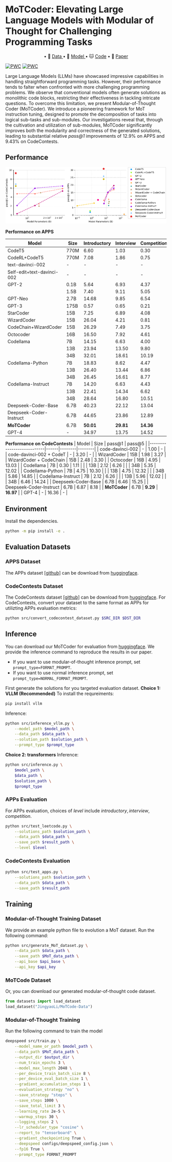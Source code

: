 # MoTCoder: Elevating Large Language Models with Modular of Thought for Challenging Programming Tasks

<p align="center">
• 🤗 <a href="https://huggingface.co/datasets/JingyaoLi/MoTCode-Data" target="_blank">Data </a> • 🤗 <a href="https://huggingface.co/JingyaoLi/MoTCoder-15B-v1.0" target="_blank">Model </a> • 🐱 <a href="https://github.com/dvlab-research/MoTCoder" target="_blank">Code</a> • 📃 <a href="https://arxiv.org/abs/2312.15960" target="_blank">Paper</a> <br>
</p>

[![PWC](https://img.shields.io/endpoint?url=https%3A%2F%2Fpaperswithcode.com%2Fbadge%2Fmotcoder-elevating-large-language-models-with%2Fcode-generation-on-apps%3Fmetric%3DIntroductory%2520Pass%25401)](https://paperswithcode.com/sota/code-generation-on-apps?metric=Introductory%20Pass%401/motcoder-elevating-large-language-models-with) 
[![PWC](https://img.shields.io/endpoint?url=https%3A%2F%2Fpaperswithcode.com%2Fbadge%2Fmotcoder-elevating-large-language-models-with%2Fcode-generation-on-codecontests%3Fmetric%3DTest%2520Set%2520pass%25401)](https://paperswithcode.com/sota/code-generation-on-codecontests?metric=Test%20Set%20pass%401)

Large Language Models (LLMs) have showcased impressive capabilities in handling straightforward programming tasks. However, their performance tends to falter when confronted with more challenging programming problems. We observe that conventional models often generate solutions as monolithic code blocks, restricting their effectiveness in tackling intricate questions. To overcome this limitation, we present Modular-of-Thought Coder (MoTCoder). We introduce a pioneering framework for MoT instruction tuning, designed to promote the decomposition of tasks into logical sub-tasks and sub-modules. 
Our investigations reveal that, through the cultivation and utilization of sub-modules, MoTCoder significantly improves both the modularity and correctness of the generated solutions, leading to substantial relative *pass@1* improvements of 12.9% on APPS and 9.43% on CodeContests.

## Performance

![Performance on APPS](./imgs/impression.png)


**Performance on APPS**

| Model                        | Size | Introductory | Interview | Competition | All   |
|------------------------------|------|--------------|-----------|-------------|-------|
| CodeT5                        | 770M | 6.60         | 1.03      | 0.30        | 2.00  |
| CodeRL+CodeT5                 | 770M | 7.08         | 1.86      | 0.75        | 2.69  |
| text-davinci-002              | -    | -            | -         | -           | 7.48  |
| Self-edit+text-davinci-002    | -    | -            | -         | -           | 7.94  |
| GPT-2                         | 0.1B | 5.64         | 6.93      | 4.37        | 6.16  |
|                               | 1.5B | 7.40         | 9.11      | 5.05        | 7.96  |
| GPT-Neo                       | 2.7B | 14.68        | 9.85      | 6.54        | 10.15 |
| GPT-3                         | 175B | 0.57         | 0.65      | 0.21        | 0.55  |
| StarCoder                     | 15B  | 7.25         | 6.89      | 4.08        | 6.40  |
| WizardCoder                   | 15B  | 26.04        | 4.21      | 0.81        | 7.90  |
| CodeChain+WizardCoder         | 15B  | 26.29        | 7.49      | 3.75        | 10.50 |
| Octocoder                     | 16B  | 16.50        | 7.92      | 4.61        | 8.97  |
| Codellama                     | 7B   | 14.15        | 6.63      | 4.00        | 7.61  |
|                               | 13B  | 23.94        | 13.50     | 9.80        | 14.85 |
|                               | 34B  | 32.01        | 18.61     | 10.19       | 19.61 |
| Codellama-Python              | 7B   | 18.83        | 8.62      | 4.47        | 9.83  |
|                               | 13B  | 26.40        | 13.44     | 6.86        | 14.72 |
|                               | 34B  | 26.45        | 16.61     | 8.77        | 17.01 |
| Codellama-Instruct            | 7B   | 14.20        | 6.63      | 4.43        | 7.70  |
|                               | 13B  | 22.41        | 14.34     | 6.62        | 15.21 |
|                               | 34B  | 28.64        | 16.80     | 10.51       | 17.91 |
| Deepseek-Coder-Base           | 6.7B | 40.23        | 22.12     | 13.04       | 23.92 |
| Deepseek-Coder-Instruct       | 6.7B | 44.65        | 23.86     | 12.89       | 25.83 |
| **MoTCoder**                  | 6.7B | **50.01**    | **29.81** | **14.36**   | **30.76** |
| GPT-4                         | -    | 34.97        | 13.75     | 14.52       | 18.15 |


**Performance on CodeContests**
| Model                     | Size | pass@1 | pass@5 |
|---------------------------|------|--------|--------|
| code-davinci-002           | -    | 1.00   | -      |
| code-davinci-002 + CodeT   | -    | 3.20   | -      |
| WizardCoder                | 15B  | 1.98   | 3.27   |
| WizardCoder + CodeChain    | 15B  | 2.48   | 3.30   |
| Octocoder                  | 16B  | 4.95   | 13.03  |
| Codellama                  | 7B   | 0.30   | 1.11   |
|                            | 13B  | 2.12   | 6.26   |
|                            | 34B  | 5.35   | 12.02  |
| Codellama-Python           | 7B   | 4.75   | 10.30  |
|                            | 13B  | 4.75   | 12.32  |
|                            | 34B  | 5.86   | 14.85  |
| Codellama-Instruct         | 7B   | 2.12   | 6.26   |
|                            | 13B  | 5.96   | 12.02  |
|                            | 34B  | 6.46   | 14.24  |
| Deepseek-Coder-Base        | 6.7B | 6.46   | 15.25  |
| Deepseek-Coder-Instruct    | 6.7B | 6.87   | 8.18   |
| **MoTCoder**               | 6.7B | **9.29** | **16.97** |
| GPT-4                      | -    | 16.36  | -      |

## Environment
Install the dependencies.
```bash
python -m pip install -e .
```

## Evaluation Datasets
### APPS Dataset
The APPs dataset [[github]](https://github.com/hendrycks/apps) can be download from [huggingface](https://huggingface.co/datasets/codeparrot/apps).

### CodeContests Dataset
The CodeContests dataset [[github]](https://github.com/google-deepmind/code_contests) can be download from [huggingface](https://huggingface.co/datasets/deepmind/code_contests).
For CodeContests, convert your dataset to the same format as APPs for utilizting APPs evaluation metrics:
```bash
python src/convert_codecontest_dataset.py $SRC_DIR $DST_DIR
```

## Inference
You can download our MoTCoder for evaluation from [huggingface](https://huggingface.co/JingyaoLi/MoTCoder-15B-v1.0). We provide the inference command to reproduce the results in our paper.
- If you want to use modular-of-thought inference prompt, set `prompt_type=FORMAT_PROMPT`.
- If you want to use normal inference prompt, set `prompt_type=NORMAL_FORMAT_PROMPT`.

First generate the solutions for you targeted evaluation dataset.
**Choice 1: VLLM (Recommended)**
To install the requreiments:
```bash
pip install vllm
```

Inference:
```bash
python src/inference_vllm.py \
    --model_path $model_path \
    --data_path $data_path \
    --solution_path $solution_path \
    --prompt_type $prompt_type
```

**Choice 2: transformers**
Inference:
```bash
python src/inference.py \
    $model_path \
    $data_path \
    $solution_path \
    $prompt_type
```
### APPs Evaluation
For APPs evaluation, choices of $level$ include $introductory, interview, competition$.
```bash
python src/test_leetcode.py \
    --solutions_path $solution_path \
    --data_path $data_path \
    --save_path $result_path \
    --level $level
```

### CodeContests Evaluation
```bash
python src/test_apps.py \
    --solutions_path $solution_path \
    --data_path $data_path \
    --save_path $result_path
```

## Training
### Modular-of-Thought Training Dataset
We provide an example python file to evolution a MoT dataset. 
Run the following command:
```bash
python src/generate_MoT_dataset.py \
    --data_path $data_path \
    --save_path $MoT_data_path \
    --api_base $api_base \
    --api_key $api_key
```

### MoTCode Dataset
Or, you can download our generated modular-of-thought code dataset.
```python
from datasets import load_dataset
load_dataset("JingyaoLi/MoTCode-Data")
```

### Modular-of-Thought Training
Run the following command to train the model 
```bash 
deepspeed src/train.py \
    --model_name_or_path $model_path \
    --data_path $MoT_data_path \
    --output_dir $output_dir \
    --num_train_epochs 3 \
    --model_max_length 2048 \
    --per_device_train_batch_size 8 \
    --per_device_eval_batch_size 1 \
    --gradient_accumulation_steps 1 \
    --evaluation_strategy "no" \
    --save_strategy "steps" \
    --save_steps 1000 \
    --save_total_limit 3 \
    --learning_rate 2e-5 \
    --warmup_steps 30 \
    --logging_steps 2 \
    --lr_scheduler_type "cosine" \
    --report_to "tensorboard" \
    --gradient_checkpointing True \
    --deepspeed configs/deepspeed_config.json \
    --fp16 True \
    --prompt_type FORMAT_PROMPT
```
